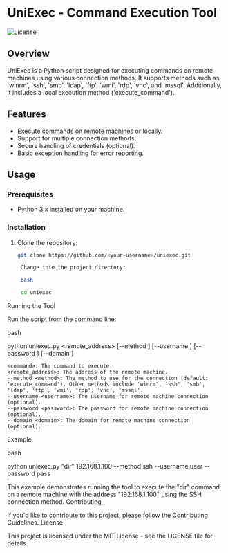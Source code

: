 # UniExec - Command Execution Tool

[![License](https://img.shields.io/badge/License-MIT-blue.svg)](LICENSE)

## Overview

UniExec is a Python script designed for executing commands on remote machines using various connection methods. It supports methods such as 'winrm', 'ssh', 'smb', 'ldap', 'ftp', 'wmi', 'rdp', 'vnc', and 'mssql'. Additionally, it includes a local execution method ('execute_command').

## Features

- Execute commands on remote machines or locally.
- Support for multiple connection methods.
- Secure handling of credentials (optional).
- Basic exception handling for error reporting.

## Usage

### Prerequisites

- Python 3.x installed on your machine.

### Installation

1. Clone the repository:

   ```bash
   git clone https://github.com/<your-username>/uniexec.git

    Change into the project directory:

    bash

    cd uniexec

Running the Tool

Run the script from the command line:

bash

python uniexec.py <command> <remote_address> [--method <method>] [--username <username>] [--password <password>] [--domain <domain>]

    <command>: The command to execute.
    <remote_address>: The address of the remote machine.
    --method <method>: The method to use for the connection (default: 'execute_command'). Other methods include 'winrm', 'ssh', 'smb', 'ldap', 'ftp', 'wmi', 'rdp', 'vnc', 'mssql'.
    --username <username>: The username for remote machine connection (optional).
    --password <password>: The password for remote machine connection (optional).
    --domain <domain>: The domain for remote machine connection (optional).

Example

bash

python uniexec.py "dir" 192.168.1.100 --method ssh --username user --password pass

This example demonstrates running the tool to execute the "dir" command on a remote machine with the address "192.168.1.100" using the SSH connection method.
Contributing

If you'd like to contribute to this project, please follow the Contributing Guidelines.
License

This project is licensed under the MIT License - see the LICENSE file for details.
